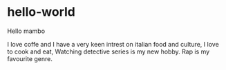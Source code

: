 # hello-world

Hello mambo

I love coffe and I have a very keen intrest on italian food and culture,
I love to cook and eat,
Watching detective series is my new hobby.
Rap is my favourite genre.
